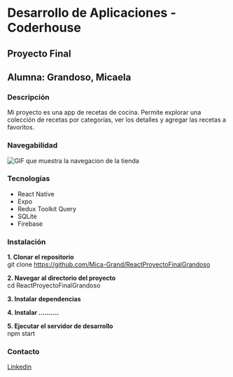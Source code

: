 
# Desarrollo de Aplicaciones - Coderhouse
## Proyecto Final
## Alumna: Grandoso, Micaela 

### Descripción
Mi proyecto es una app de recetas de cocina. Permite explorar una colección de recetas por categorías, ver los detalles y agregar las recetas a favoritos. 

### Navegabilidad
![GIF que muestra la navegacion de la tienda](src)

### Tecnologías
- React Native
- Expo
- Redux Toolkit Query
- SQLite
- Firebase 


### Instalación

**1. Clonar el repositorio**  
git clone <https://github.com/Mica-Grand/ReactProyectoFinalGrandoso>

**2. Navegar al directorio del proyecto**   
cd ReactProyectoFinalGrandoso

**3. Instalar dependencias**  

**4. Instalar ..........**


**5. Ejecutar el servidor de desarrollo**  
npm start

### Contacto
[Linkedin](https://www.linkedin.com/in/micaelagrandoso/)

